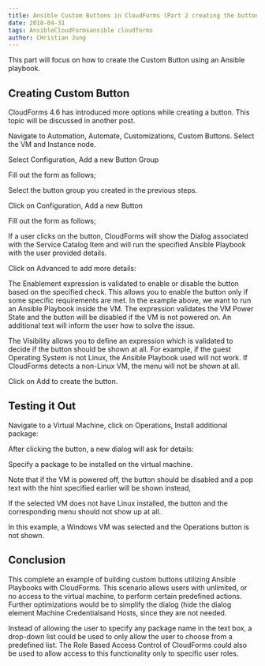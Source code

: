 ```yaml
---     
title: Ansible Custom Buttons in CloudForms (Part 2 creating the button) 
date: 2018-04-31
tags: AnsibleCloudFormsansible cloudforms
author: CHristian Jung
---
```


This part will focus on how to create the Custom Button using an Ansible playbook.

## Creating Custom Button ##

CloudForms 4.6 has introduced more options while creating a button. This topic will be discussed in another post.

Navigate to Automation, Automate, Customizations, Custom Buttons.
Select the VM and Instance node.

Select Configuration, Add a new Button Group

Fill out the form as follows;

Select the button group you created in the previous steps.

Click on Configuration, Add a new Button

Fill out the form as follows;

If a user clicks on the button, CloudForms will show the Dialog associated with the Service Catalog Item and will run the specified Ansible Playbook with the user provided details.
  
Click on Advanced to add more details:

The Enablement expression is validated to enable or disable the button based on the specified check. This allows you to enable the button only if some specific requirements are met. In the example above, we want to run an Ansible Playbook inside the VM. The expression validates the VM Power State and the button will be disabled if the VM is not powered on. An additional text will inform the user how to solve the issue.
  
The Visibility allows you to define an expression which is validated to decide if the button should be shown at all. For example, if the guest Operating System is not Linux, the Ansible Playbook used will not work. If CloudForms detects a non-Linux VM, the menu will not be shown at all.
  
Click on Add to create the button.

## Testing it Out ##

Navigate to a Virtual Machine, click on Operations, Install additional package:

After clicking the button, a new dialog will ask for details:

Specify a package to be installed on the virtual machine.

Note that if the VM is powered off, the button should be disabled and a pop text with the hint specified earlier will be shown instead,

If the selected VM does not have Linux installed, the button and the corresponding menu should not show up at all.

In this example, a Windows VM was selected and the Operations button is not shown.

## Conclusion ##

This complete an example of building custom buttons utilizing Ansible Playbooks with CloudForms. This scenario allows users with unlimited, or no access to the virtual machine, to perform certain predefined actions. Further optimizations would be to simplify the dialog (hide the dialog element Machine Credentialsand Hosts, since they are not needed.
  
Instead of allowing the user to specify any package name in the text box, a drop-down list could be used to only allow the user to choose from a predefined list. The Role Based Access Control of CloudForms could also be used to allow access to this functionality only to specific user roles.
